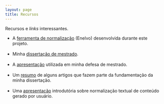 ```yaml
---
layout: page
title: Recursos
---
```


<p class="message">
  Recursos e <i>links</i> interessantes.
</p>
<ul>
<li>
A <a href="http://github.com/tfcbertaglia/enelvo">ferramenta de normalização</a> (Enelvo) desenvolvida durante este projeto.
</li>
<br>
<li>
Minha <a href="http://www.teses.usp.br/teses/disponiveis/55/55134/tde-10112017-170919/pt-br.php">dissertação de mestrado</a>.
</li>
<br>
<li>
A <a href="https://www.dropbox.com/s/p94cmky3nmkxegz/apresentacao-diss.pdf?dl=0">apresentação</a> utilizada em minha defesa de mestrado.
</li>
<br>
<li>
Um <a href="https://docs.google.com/spreadsheets/d/13axt2Df3n69b4Vuhe2HpOl-U9dxv8tX9wCGjIyZJ_fA/edit?usp=sharing">resumo</a> de alguns artigos que fazem parte da fundamentação da minha dissertação.
</li>
<br>
<li>
Uma <a href="https://www.dropbox.com/s/kojln41e00zfgdl/normaliza%C3%A7%C3%A3o%20de%20cgu.pdf?dl=0">apresentação</a> introdutória sobre normalização textual de conteúdo gerado por usuário.
</li>
<br>
</ul>
